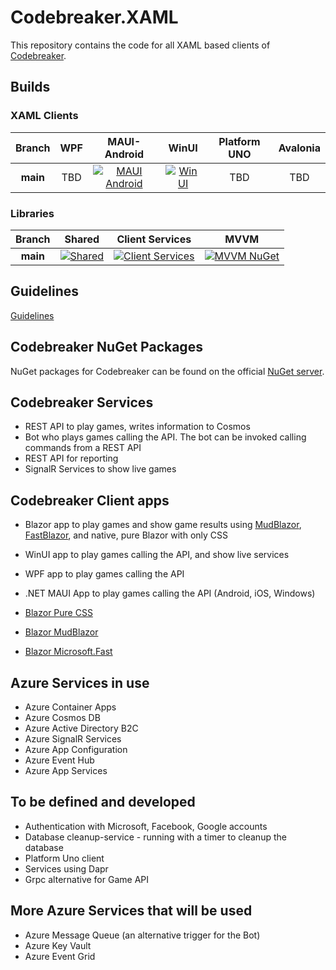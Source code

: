 # Codebreaker.XAML

This repository contains the code for all XAML based clients of [Codebreaker](https://github.com/CodebreakerApp).

## Builds

### XAML Clients

|Branch|WPF|MAUI-Android|WinUI|Platform UNO|Avalonia|
|:--:|:--:|:--:|:--:|:--:|:--:|
**main** | TBD | [![MAUI Android](https://github.com/CNILearn/codebreaker/actions/workflows/codebreaker-maui-android.yml/badge.svg)](https://github.com/CNILearn/codebreaker/actions/workflows/codebreaker-maui-android.yml) | [![WinUI](https://github.com/CNILearn/codebreaker/actions/workflows/codebreaker-winui.yml/badge.svg)](https://github.com/CNILearn/codebreaker/actions/workflows/codebreaker-winui.yml) | TBD | TBD |


### Libraries

|Branch|Shared|Client Services|MVVM|
|:--:|:--:|:--:|:--:|
**main**|[![Shared](https://github.com/CNinnovation/codebreaker/actions/workflows/codebreaker-lib-shared.yml/badge.svg)](https://github.com/CNinnovation/codebreaker/actions/workflows/codebreaker-lib-shared.yml)|[![Client Services](https://github.com/CNinnovation/codebreaker/actions/workflows/codebreaker-lib-services.yml/badge.svg)](https://github.com/CNinnovation/codebreaker/actions/workflows/codebreaker-lib-services.yml)|[![MVVM NuGet](https://github.com/CNinnovation/codebreaker/actions/workflows/codebreaker-lib-viewmodels.yml/badge.svg)](https://github.com/CNinnovation/codebreaker/actions/workflows/codebreaker-lib-viewmodels.yml)

## Guidelines

[Guidelines](guidelines.md)

## Codebreaker NuGet Packages

NuGet packages for Codebreaker can be found on the official [NuGet server](https://www.nuget.org/packages?q=Tags%3A%22Codebreaker%22).

## Codebreaker Services

* REST API to play games, writes information to Cosmos
* Bot who plays games calling the API. The bot can be invoked calling commands from a REST API
* REST API for reporting
* SignalR Services to show live games

## Codebreaker Client apps

* Blazor app to play games and show game results using [MudBlazor](https://www.mudblazor.com/), [FastBlazor](https://github.com/microsoft/fast-blazor), and native, pure Blazor with only CSS
* WinUI app to play games calling the API, and show live services
* WPF app to play games calling the API
* .NET MAUI App to play games calling the API (Android, iOS, Windows)

* [Blazor Pure CSS](https://codebreaker-pure.azurewebsites.net/)
* [Blazor MudBlazor](https://codebreaker-mud.azurewebsites.net/)
* [Blazor Microsoft.Fast](https://codebreaker-fast.azurewebsites.net/)

## Azure Services in use

* Azure Container Apps
* Azure Cosmos DB
* Azure Active Directory B2C
* Azure SignalR Services
* Azure App Configuration
* Azure Event Hub
* Azure App Services

## To be defined and developed

* Authentication with Microsoft, Facebook, Google accounts
* Database cleanup-service - running with a timer to cleanup the database
* Platform Uno client
* Services using Dapr
* Grpc alternative for Game API

## More Azure Services that will be used

* Azure Message Queue (an alternative trigger for the Bot)
* Azure Key Vault
* Azure Event Grid
